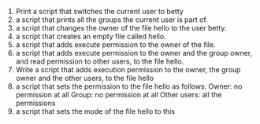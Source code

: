 1. Print a script that switches the current user to betty
2. a script that prints all the groups the current user is part of.
3. a script that changes the owner of the file hello to the user betty.
4. a script that creates an empty file called hello.
5. a script that adds execute permission to the owner of the file.
6.  a script that adds execute permission to the owner and the group owner, and read permission to other users, to the file hello.
7. Write a script that adds execution permission to the owner, the group owner and the other users, to the file hello
8. a script that sets the permission to the file hello as follows:
Owner: no permission at all
Group: no permission at all
Other users: all the permissions
9. a script that sets the mode of the file hello to this
